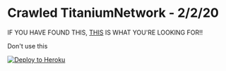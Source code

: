 # Crawled TitaniumNetwork - 2/2/20

IF YOU HAVE FOUND THIS, [THIS](https://github.com/titaniumnetwork-dev/Phoenix-Reborn) IS WHAT YOU'RE LOOKING FOR!!





Don't use this

[![Deploy to Heroku](https://www.herokucdn.com/deploy/button.svg)](https://heroku.com/deploy?template=https://github.com/BinBashBanana/T1T4N1UMN3TW0RK_qweundz)
